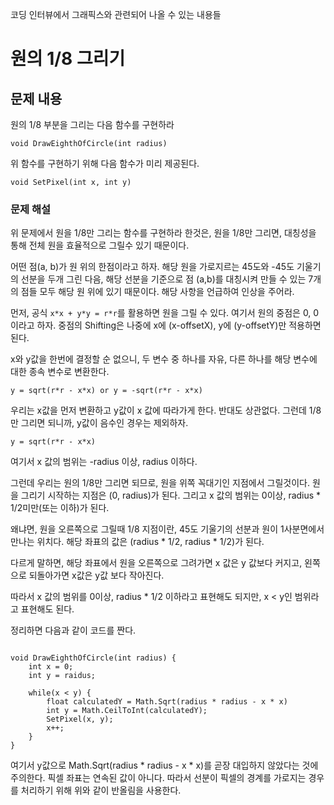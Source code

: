 <!-- TITLE: 그래픽스 -->
<!-- SUBTITLE: 그래픽스 관련 코딩 인터뷰 내용 -->

코딩 인터뷰에서 그래픽스와 관련되어 나올 수 있는 내용들

# 원의 1/8 그리기

## 문제 내용
원의 1/8 부분을 그리는 다음 함수를 구현하라

```
void DrawEighthOfCircle(int radius)
```

위 함수를 구현하기 위해 다음 함수가 미리 제공된다.

```
void SetPixel(int x, int y)
```

### 문제 해설
위 문제에서 원을 1/8만 그리는 함수를 구현하라 한것은, 원을 1/8만 그리면, 대칭성을 통해 전체 원을 효율적으로 그릴수 있기 때문이다.

어떤 점(a, b)가 원 위의 한점이라고 하자. 해당 원을 가로지르는 45도와 -45도 기울기의 선분을 두개 그린 다음, 해당 선분을 기준으로 점 (a,b)를 대칭시켜 만들 수 있는 7개의 점들 모두 해당 원 위에 있기 때문이다. 해당 사항을 언급하여 인상을 주어라.

먼저, 공식 ```x*x + y*y = r*r```를 활용하면 원을 그릴 수 있다. 여기서 원의 중점은 0, 0이라고 하자. 중점의 Shifting은 나중에 x에 (x-offsetX), y에 (y-offsetY)만 적용하면 된다.

x와 y값을 한번에 결정할 순 없으니, 두 변수 중 하나를 자유, 다른 하나를 해당 변수에 대한 종속 변수로 변환한다.

```
y = sqrt(r*r - x*x) or y = -sqrt(r*r - x*x)
```

우리는 x값을 먼저 변환하고 y값이 x 값에 따라가게 한다. 반대도 상관없다. 그런데 1/8만 그리면 되니까, y값이 음수인 경우는 제외하자.

```
y = sqrt(r*r - x*x)
```

여기서 x 값의 범위는 -radius 이상, radius 이하다.

그런데 우리는 원의 1/8만 그리면 되므로, 원을 위쪽 꼭대기인 지점에서 그릴것이다. 원을 그리기 시작하는 지점은 (0, radius)가 된다. 그리고 x 값의 범위는 0이상, radius * 1/2미만(또는 이하)가 된다.

왜냐면, 원을 오른쪽으로 그릴때 1/8 지점이란, 45도 기울기의 선분과 원이 1사분면에서 만나는 위치다. 해당 좌표의 값은 (radius * 1/2, radius * 1/2)가 된다.

다르게  말하면, 해당 좌표에서 원을 오른쪽으로 그려가면 x 값은 y 값보다 커지고, 왼쪽으로 되돌아가면 x값은 y값 보다 작아진다.

따라서 x 값의 범위를 0이상, radius * 1/2 이하라고 표현해도 되지만, x < y인 범위라고 표현해도 된다.

정리하면 다음과 같이 코드를 짠다.

```

void DrawEighthOfCircle(int radius) {
	int x = 0;
	int y = raidus;
	
	while(x < y) {
		float calculatedY = Math.Sqrt(radius * radius - x * x)
		int y = Math.CeilToInt(calculatedY);
		SetPixel(x, y);
		x++;
	}
}

```

여기서 y값으로 Math.Sqrt(radius * radius - x * x)를 곧장 대입하지 않았다는 것에 주의한다. 픽셀 좌표는 연속된 값이 아니다. 따라서 선분이 픽셀의 경계를 가로지는 경우를 처리하기 위해 위와 같이 반올림을 사용한다.